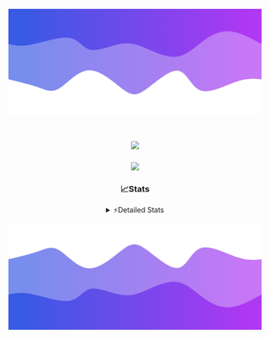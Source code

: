 ![Header](./header.png)
<div align="center">

<h1 align="center">
  <a href="https://git.io/typing-svg">
    <img src="https://readme-typing-svg.herokuapp.com/?lines=Hello,+There!+%F0%9F%91%8B;This+is+chicho.;Owner+on+Ocean;&center=true&size=25">
  </a>
</h1>
  
<p align="center">
  <img src="https://lanyard.cnrad.dev/api/852683595378196480" />
</p>

### 📈Stats
<details>
    <summary> ⚡Detailed Stats</summary>
    <br/>

<!--START_SECTION:waka-->
![Code Time](http://img.shields.io/badge/Code%20Time-863%20hrs%2012%20mins-blue)

![Profile Views](http://img.shields.io/badge/Profile%20Views-2-blue)

**🐱 My GitHub Data** 

> 📦 83.0 kB Used in GitHub's Storage 
 > 
> 🏆 29 Contributions in the Year 2024
 > 
> 🚫 Not Opted to Hire
 > 
> 📜 15 Public Repositories 
 > 
> 🔑 9 Private Repositories 
 > 
**I'm a Night 🦉** 

```text
🌞 Morning                25 commits          ██░░░░░░░░░░░░░░░░░░░░░░░   06.16 % 
🌆 Daytime                64 commits          ████░░░░░░░░░░░░░░░░░░░░░   15.76 % 
🌃 Evening                174 commits         ███████████░░░░░░░░░░░░░░   42.86 % 
🌙 Night                  143 commits         █████████░░░░░░░░░░░░░░░░   35.22 % 
```
📅 **I'm Most Productive on Tuesday** 

```text
Monday                   26 commits          ██░░░░░░░░░░░░░░░░░░░░░░░   06.40 % 
Tuesday                  111 commits         ███████░░░░░░░░░░░░░░░░░░   27.34 % 
Wednesday                81 commits          █████░░░░░░░░░░░░░░░░░░░░   19.95 % 
Thursday                 63 commits          ████░░░░░░░░░░░░░░░░░░░░░   15.52 % 
Friday                   47 commits          ███░░░░░░░░░░░░░░░░░░░░░░   11.58 % 
Saturday                 42 commits          ███░░░░░░░░░░░░░░░░░░░░░░   10.34 % 
Sunday                   36 commits          ██░░░░░░░░░░░░░░░░░░░░░░░   08.87 % 
```


📊 **This Week I Spent My Time On** 

```text
🕑︎ Time Zone: America/Argentina/Buenos_Aires

💬 Programming Languages: 
No Activity Tracked This Week

🔥 Editors: 
No Activity Tracked This Week

🐱‍💻 Projects: 
No Activity Tracked This Week

💻 Operating System: 
No Activity Tracked This Week
```

**I Mostly Code in JavaScript** 

```text
JavaScript               8 repos             ███████░░░░░░░░░░░░░░░░░░   26.67 % 
HTML                     7 repos             ██████░░░░░░░░░░░░░░░░░░░   23.33 % 
Astro                    1 repo              █░░░░░░░░░░░░░░░░░░░░░░░░   03.33 % 
TypeScript               1 repo              █░░░░░░░░░░░░░░░░░░░░░░░░   03.33 % 
SCSS                     1 repo              █░░░░░░░░░░░░░░░░░░░░░░░░   03.33 % 
```




 Last Updated on 16/10/2024 16:18:16 UTC
<!--END_SECTION:waka-->
</details>

![Footer](./footer.png)
